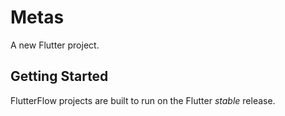 # Metas

A new Flutter project.

## Getting Started

FlutterFlow projects are built to run on the Flutter _stable_ release.
